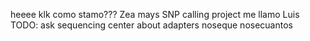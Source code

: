 heeee
klk
como stamo???
Zea mays SNP calling project
me llamo Luis
TODO: ask sequencing center about adapters
noseque nosecuantos
